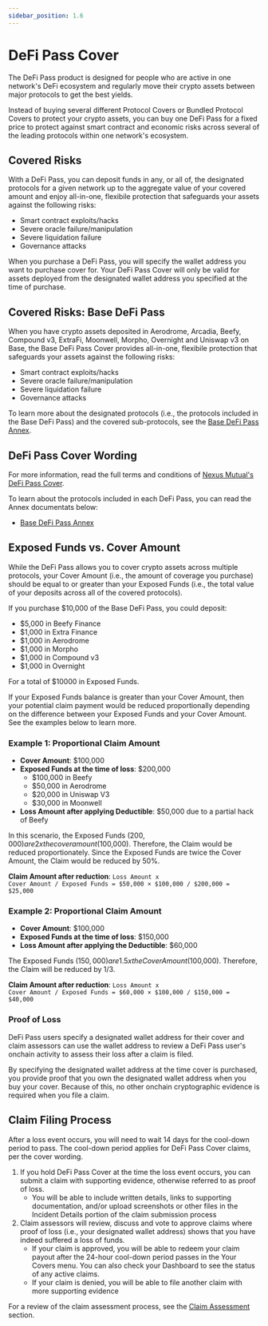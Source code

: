```yaml
---
sidebar_position: 1.6
---
```


# DeFi Pass Cover

The DeFi Pass product is designed for people who are active in one network's DeFi ecosystem and regularly move their crypto assets between major protocols to get the best yields.

Instead of buying several different Protocol Covers or Bundled Protocol Covers to protect your crypto assets, you can buy one DeFi Pass for a fixed price to protect against smart contract and economic risks across several of the leading protocols within one network's ecosystem.

## Covered Risks

With a DeFi Pass, you can deposit funds in any, or all of, the designated protocols for a given network up to the aggregate value of your covered amount and enjoy all-in-one, flexibile protection that safeguards your assets against the following risks:
* Smart contract exploits/hacks
* Severe oracle failure/manipulation
* Severe liquidation failure
* Governance attacks

When you purchase a DeFi Pass, you will specify the wallet address you want to purchase cover for. Your DeFi Pass Cover will only be valid for assets deployed from the designated wallet address you specified at the time of purchase.

## Covered Risks: Base DeFi Pass

When you have crypto assets deposited in Aerodrome, Arcadia, Beefy, Compound v3, ExtraFi, Moonwell, Morpho, Overnight and Uniswap v3 on Base, the Base DeFi Pass Cover provides all-in-one, flexibile protection that safeguards your assets against the following risks:
* Smart contract exploits/hacks
* Severe oracle failure/manipulation
* Severe liquidation failure
* Governance attacks

To learn more about the designated protocols (i.e., the protocols included in the Base DeFi Pass) and the covered sub-protocols, see the [Base DeFi Pass Annex](https://api.nexusmutual.io/ipfs/QmVjm5qfpkJdHiLCLpR9UeYM5WWQ58SpWTH9upWowvozGK).

## DeFi Pass Cover Wording

For more information, read the full terms and conditions of [Nexus Mutual's DeFi Pass Cover](https://api.nexusmutual.io/ipfs/QmQLh2wNDD2b2RGg9rNFbyrQwxqTthrTNaTsHenZnRg6u6).

To learn about the protocols included in each DeFi Pass, you can read the Annex documentats below:
* [Base DeFi Pass Annex](https://api.nexusmutual.io/ipfs/QmVjm5qfpkJdHiLCLpR9UeYM5WWQ58SpWTH9upWowvozGK)

## Exposed Funds vs. Cover Amount

While the DeFi Pass allows you to cover crypto assets across multiple protocols, your Cover Amount (i.e., the amount of coverage you purchase) should be equal to or greater than your Exposed Funds (i.e., the total value of your deposits across all of the covered protocols).

If you purchase $10,000 of the Base DeFi Pass, you could deposit:
* $5,000 in Beefy Finance
* $1,000 in Extra Finance
* $1,000 in Aerodrome
* $1,000 in Morpho
* $1,000 in Compound v3
* $1,000 in Overnight

For a total of $10000 in Exposed Funds.

If your Exposed Funds balance is greater than your Cover Amount, then your potential claim payment would be reduced proportionally depending on the difference between your Exposed Funds and your Cover Amount. See the examples below to learn more.

### Example 1: Proportional Claim Amount

* **Cover Amount**: $100,000
* **Exposed Funds at the time of loss**: $200,000
  * $100,000 in Beefy
  * $50,000 in Aerodrome
  * $20,000 in Uniswap V3
  * $30,000 in Moonwell
* **Loss Amount after applying Deductible**: $50,000 due to a partial hack of Beefy

In this scenario, the Exposed Funds ($200,000) are 2x the cover amount ($100,000). Therefore, the Claim would be reduced proportionately. Since the Exposed Funds are twice the Cover Amount, the Claim would be reduced by 50%.

**Claim Amount after reduction**: <code>Loss Amount x Cover Amount / Exposed Funds = $50,000 × $100,000 / $200,000 = $25,000</code>

### Example 2: Proportional Claim Amount

* **Cover Amount**: $100,000
* **Exposed Funds at the time of loss**: $150,000
* **Loss Amount after applying the Deductible**: $60,000

The Exposed Funds ($150,000) are 1.5x the Cover Amount ($100,000). Therefore, the Claim will be reduced by 1/3.

**Claim Amount after reduction**: <code>Loss Amount x Cover Amount / Exposed Funds = $60,000 × $100,000 / $150,000 = $40,000</code>

### Proof of Loss

DeFi Pass users specify a designated wallet address for their cover and claim assessors can use the wallet address to review a DeFi Pass user's onchain activity to assess their loss after a claim is filed.

By specifying the designated wallet address at the time cover is purchased, you provide proof that you own the designated wallet address when you buy your cover. Because of this, no other onchain cryptographic evidence is required when you file a claim.

## Claim Filing Process

After a loss event occurs, you will need to wait 14 days for the cool-down period to pass. The cool-down period applies for DeFi Pass Cover claims, per the cover wording.
1. If you hold DeFi Pass Cover at the time the loss event occurs, you can submit a claim with supporting evidence, otherwise referred to as proof of loss.
    * You will be able to include written details, links to supporting documentation, and/or upload screenshots or other files in the Incident Details portion of the claim submission process
2. Claim assessors will review, discuss and vote to approve claims where proof of loss (i.e., your designated wallet address) shows that you have indeed suffered a loss of funds.
    * If your claim is approved, you will be able to redeem your claim payout after the 24-hour cool-down period passes in the Your Covers menu. You can also check your Dashboard to see the status of any active claims.
    * If your claim is denied, you will be able to file another claim with more supporting evidence

For a review of the claim assessment process, see the [Claim Assessment](/protocol/claims-assessment) section.
